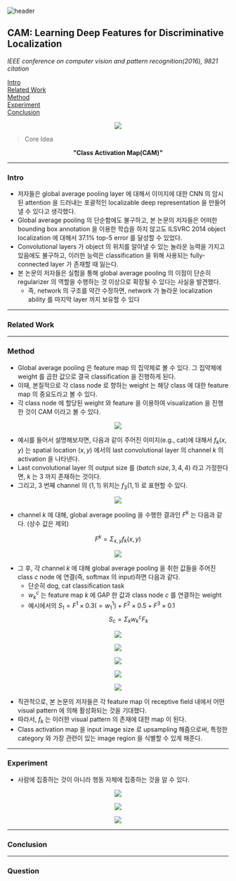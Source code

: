 ![header](https://capsule-render.vercel.app/api?type=waving&color=auto&height=80&section=header&text=Welcome%20Paper%20Review&fontSize=50)


## CAM: Learning Deep Features for Discriminative Localization 
*IEEE conference on computer vision and pattern recognition(2016), 9821 citation*

[Intro](#intro)</br>
[Related Work](#related-work)</br>
[Method](#method)</br>
[Experiment](#experiment)</br>
[Conclusion](#conclusion)</br>

<p align="center">
<img src='./img1.png'>
</p>

> Core Idea
<div align=center>
<strong>"Class Activation Map(CAM)"</strong></br>
</div>

***

### <strong>Intro</strong>
- 저자들은 global average pooling layer 에 대해서 이미지에 대한 CNN 의 암시된 attention 을 드러내는 포괄적인 localizable deep representation 을 만들어낼 수 있다고 생각했다. 
- Global average pooling 의 단순함에도 불구하고, 본 논문의 저자들은 어떠한 bounding box annotation 을 이용한 학습을 하지 않고도 ILSVRC 2014 object localization 에 대해서 $37.1$% top-5 error 를 달성할 수 있었다.
- Convolutional layers 가 object 의 위치를 알아낼 수 있는 놀라운 능력을 가지고 있음에도 불구하고, 이러한 능력은 classification 을 위해 사용되는 fully-connected layer 가 존재할 때 잃는다.
- 본 논문의 저자들은 실험을 통해 global average pooling 의 이점이 단순히 regularizer 의 역할을 수행하는 것 이상으로 확장될 수 있다는 사실을 발견했다.
  - 즉, network 의 구조를 약간 수정하면, network 가 놀라운 localization ability 를 마지막 layer 까지 보유할 수 있다


***

### <strong>Related Work</strong>


***

### <strong>Method</strong>

- Global average pooling 은 feature map 의 집약체로 볼 수 있다. 그 집약체에 weight 를 곱한 값으로 결국 classification 을 진행하게 된다. 
- 이때, 본질적으로 각 class node 로 향하는 weight 는 해당 class 에 대한 feature map 의 중요도라고 볼 수 있다.
- 각 class node 에 할당된 weight 와 feature 을 이용하여 visualization 을 진행한 것이 CAM 이라고 볼 수 있다.

<p align="center">
<img src='./img2.png'>
</p>

- 예시를 들어서 설명해보자면, 다음과 같이 주어진 이미지(e.g., cat)에 대해서 $f_k(x,y)$ 는 spatial location $(x,y)$ 에서의 last convolutional layer 의 channel $k$ 의 activation 을 나타낸다.
- Last convolutional layer 의 output size 를 $(batch \ size,3,4,4)$ 라고 가정한다면, $k$ 는 $3$ 까지 존재하는 것이다.
- 그리고, $3$ 번째 channel 의 $(1,1)$ 위치는 $f_3(1,1)$ 로 표현할 수 있다.

<p align="center">
<img src='./img3.png'>
</p>

- channel $k$ 에 대해, global average pooling 을 수행한 결과인 $F^k$ 는 다음과 같다. (상수 값은 제외)

$$ F^k = \Sigma_{x,y}{f_k(x,y)} $$

<p align="center">
<img src='./img4.png'>
</p>

- 그 후, 각 channel $k$ 에 대해 global average pooling 을 취한 값들을 주어진 class $c$ node 에 연결(즉, softmax 의 input)하면 다음과 같다.
  - 단순히 dog, cat classification task
  - $w_k^c$ 는 feature map $k$ 에 GAP 한 값과 class node $c$ 를 연결하는 weight
  - 예시에서의 $S_1 = F^1 \times 0.3(=w_1^1)+F^2 \times 0.5 + F^3 \times 0.1$
$$ S_c = \Sigma_k{w_k^c F_k}$$

<p align="center">
<img src='./img5.png'>
</p>

<p align="center">
<img src='./img6.png'>
</p>

<p align="center">
<img src='./img7.png'>
</p>

<p align="center">
<img src='./img8.png'>
</p>

<p align="center">
<img src='./img9.png'>
</p>

- 직관적으로, 본 논문의 저자들은 각 feature map 이 receptive field 내에서 어떤 visual pattern 에 의해 활성화되는 것을 기대했다.
- 따라서, $f_k$ 는 이러한 visual pattern 의 존재에 대한 map 이 된다.
- Class activation map 을 input image size 로 upsampling 해줌으로써, 특정한 category 와 가장 관련이 있는 image region 을 식별할 수 있게 해준다. 

***

### <strong>Experiment</strong>

- 사람에 집중하는 것이 아니라 행동 자체에 집중하는 것을 알 수 있다.

<p align="center">
<img src='./img1.png'>
</p>


<p align="center">
<img src='./img10.png'>
</p>

<p align="center">
<img src='./img11.png'>
</p>


***

### <strong>Conclusion</strong>


***

### <strong>Question</strong>

